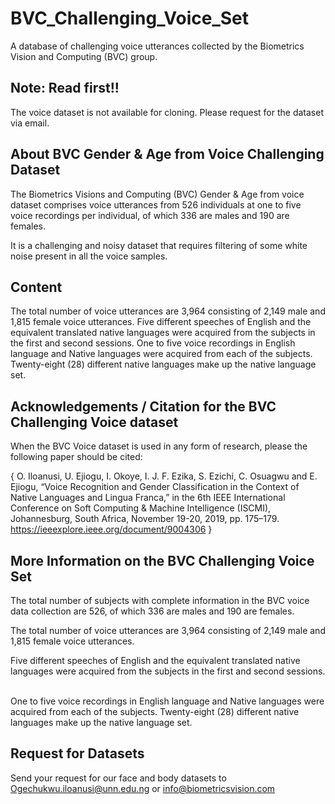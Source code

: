 # BVC_Challenging_Voice_Set
A database of challenging voice utterances collected by the Biometrics Vision and Computing (BVC) group.

## Note: Read first!!

The voice dataset is not available for cloning. Please request for the dataset via email.

## About BVC Gender & Age from Voice Challenging Dataset
The Biometrics Visions and Computing (BVC) Gender & Age from voice dataset comprises voice utterances from 526 individuals at one to five voice recordings per individual, of which 336 are males and 190 are females. 

It is a challenging and noisy dataset that requires filtering of some white noise present in all the voice samples.  

## Content
The total number of voice utterances are 3,964 consisting of 2,149 male and 1,815 female voice utterances. Five different speeches of English and the equivalent translated native languages were acquired from the subjects in the first and second sessions. One to five voice recordings in English language and Native languages were acquired from each of the subjects. Twenty-eight (28) different native languages make up the native language set. 

## Acknowledgements / Citation for the BVC Challenging Voice dataset
When the BVC Voice dataset is used in any form of research, please the following paper should be cited:

{ O. Iloanusi, U. Ejiogu, I. Okoye, I. J. F. Ezika, S. Ezichi, C. Osuagwu and E. Ejiogu, “Voice Recognition and Gender Classification in the Context of Native Languages and Lingua Franca,” in the 6th IEEE International Conference on Soft Computing & Machine Intelligence (ISCMI), Johannesburg, South Africa, November 19-20, 2019, pp. 175–179. https://ieeexplore.ieee.org/document/9004306 }

## More Information on the BVC Challenging Voice Set
The total number of subjects with complete information in the BVC voice data collection are 526, of which 336 are males and 190 are females. 

The total number of voice utterances are 3,964 consisting of 2,149 male  and 1,815 female voice utterances. 

Five different speeches of English and the equivalent translated native languages were acquired from the subjects in the first and second sessions.    

One to five voice recordings in English language and Native languages were acquired from each of the subjects. Twenty-eight (28) different native languages make up the native language set.  

## Request for Datasets
Send your request for our face and body datasets to Ogechukwu.iloanusi@unn.edu.ng or info@biometricsvision.com 
